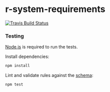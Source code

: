 # r-system-requirements

[![Travis Build Status](https://travis-ci.com/rstudio/r-system-requirements.svg?branch=master)](https://travis-ci.com/rstudio/r-system-requirements)

### Testing

[Node.js](https://nodejs.org/) is required to run the tests.

Install dependencies:

```sh
npm install
```

Lint and validate rules against the [schema](schema.json):

```sh
npm test
```
